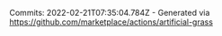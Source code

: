 Commits: 2022-02-21T07:35:04.784Z - Generated via https://github.com/marketplace/actions/artificial-grass
<br>

